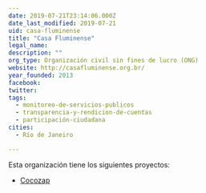 ```yaml
---
date: 2019-07-21T23:14:06.000Z
date_last_modified: 2019-07-21
uid: casa-fluminense
title: "Casa Fluminense"
legal_name: 
description: ""
org_type: Organización civil sin fines de lucro (ONG)
website: http://casafluminense.org.br/
year_founded: 2013
facebook: 
twitter: 
tags:
  - monitoreo-de-servicios-publicos
  - transparencia-y-rendicion-de-cuentas
  - participación-ciudadana
cities: 
  - Río de Janeiro

---
```


Esta organización tiene los siguientes proyectos:

- [Cocozap](/i/cocozap.html)
